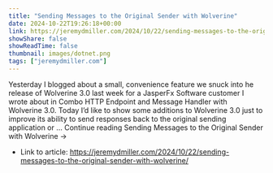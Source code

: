 ```yaml
---
title: "Sending Messages to the Original Sender with Wolverine"
date: 2024-10-22T19:26:18+00:00
link: https://jeremydmiller.com/2024/10/22/sending-messages-to-the-original-sender-with-wolverine/
showShare: false
showReadTime: false
thumbnail: images/dotnet.png
tags: ["jeremydmiller.com"]
---
```

Yesterday I blogged about a small, convenience feature we snuck into he release of Wolverine 3.0 last week for a JasperFx Software customer I wrote about in Combo HTTP Endpoint and Message Handler with Wolverine 3.0. Today I’d like to show some additions to Wolverine 3.0 just to improve its ability to send responses back to the original sending application or … Continue reading Sending Messages to the Original Sender with Wolverine →

- Link to article: https://jeremydmiller.com/2024/10/22/sending-messages-to-the-original-sender-with-wolverine/